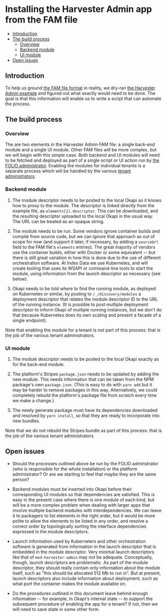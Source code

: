 # Installing the Harvester Admin app from the FAM file

<!-- md2toc -l 2 installing-an-app.md -->
* [Introduction](#introduction)
* [The build process](#the-build-process)
    * [Overview](#overview)
    * [Backend module](#backend-module)
    * [UI module](#ui-module)
* [Open issues](#open-issues)



## Introduction

To help us ground [the FAM file format](folio-app-metadata.md) in reality, we dry-ran [the Harvester Admin example](https://github.com/MikeTaylor/mafia/blob/master/examples/harvester-admin.fam) and figured out what exactly would need  to be done. The goal is that this information will enable us to write a script that can automate the process.



## The build process


### Overview

The are two elements in the Harvester Admin FAM file: a single back-end module and a single UI module. Other FAM files will be more complex, but we will begin with this simple case. Both backend and UI modules will need to be fetched and deployed as part of a single script or UI action run by [the FOLIO administrator](http://localhost:12368/htdocs/links/mafia/doc/roles.md#folio-administrator). Enabling the modules for individual tenants is a separate process which will be handled by the various [tenant administrators](http://localhost:12368/htdocs/links/mafia/doc/roles.md#tenant-admininstrator).


### Backend module

1. The module descriptor needs to be posted to the local Okapi so it knows how to proxy to the module. The descriptor is linked directly from the example file, as `elements[1].descriptor`. This can be downloaded, and the resulting descriptor uploaded to the local Okapi in the usual way. The URL can be treated as an opaque string.

2. The module needs to be run. Some vendors ignore container builds and compile from source code, but we can ignore that approach as out of scope for now (and support it later, if necessary, by adding a `sourceUrl` field to the FAM file's `elements` entries). The great majority of vendors use the container builds, either with Docker or some equivalent -- but there is still great variation in how this is done due to the use of different orchestration software. At Index Data we use Kubernetes, and will create tooling that uses its WSAPI or command-line tools to start the module, using information from the launch descriptor as necessary (see below).

3. Okapi needs to be told where to find the running module, as deployed on Kubernetes or similar, by posting to  `/_/discovery/modules` a deployment descriptor that relates the module descriptor ID to the URL of the running instance. (It is possible to post multiple deployment descriptor to inform Okapi of multiple running instances, but we don't do that because Kubernetes does its own scaling and present a facade of a single endpoint).

Note that enabling the module for a tenant is _not_ part of this process: that is the job of the various tenant administrators.


### UI module

1. The module descriptor needs to be posted to the local Okapi exactly as for the back-end module.

2. The platform's Stripes `package.json` needs to be updated by adding the new module. This needs information that can be taken from the NPM package's own `package.json`. (This is easy to do with `yarn add` but it may be harder to remove packages in this way. Alternatively, we could completely rebuild the platform's package file from scratch every time we make a change.)

3. The newly generate package must have its dependencies downloaded and resolved by `yarn install`, so that they are ready to incorporate into new bundles.

Note that we do not rebuild the Stripes bundle as part of this process: that is the job of the various tenant administrators.



## Open issues

* Should the processes outlined above be run by the FOLIO adminstrator (who is responsible for the whole installation) or the platform administrator? Or are we starting to feel that maybe they are the same person?

* Backend modules must be inserted into Okapi before their corresponding UI modules so that dependencies are satisfied. This is easy in the present case where there is one module of each kind, but will be a more complex problem when dealing with larger apps that involve multiple backend modules with interdependencies. We can leave it to packagers to list elements in the right order, but it would be more polite to allow the elements to be listed in any order, and resolve a correct order by topologically sorting the interface dependencies expressed in the module descriptors.

* Launch information used by Kuberneters and other orchestration software is generated from information in the launch descriptor that is embedded in the module descriptor. Very minimal launch descriptors like that of `mod-harvester-admin` may not be adequate. Conceptually, though, launch descriptors are problematic. As part of the module descriptor, they should really contain only information about the module itself, such as "this should be allocated 512 Mb to run in". But at present, launch descriptors also include information about deployment, such as what port the container makes the module available on.

* Do the procedures outlined in this document leave behind enough information -- for example, in Okapi's internal state -- to support the subsequent procedure of enabling the app for a tenant? If not, then we will need to save state in some other form.



